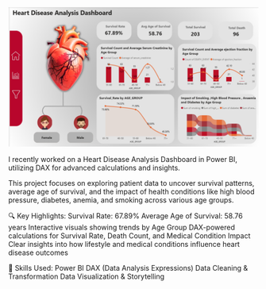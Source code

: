 ![image alt](https://github.com/Kalisetti-dileep/Heart_Disease_Analysis_Dashboard/blob/main/project%20image.png)

I recently worked on a Heart Disease Analysis Dashboard in Power BI, utilizing DAX for advanced calculations and insights.

This project focuses on exploring patient data to uncover survival patterns, average age of survival, and the impact of health conditions like high blood pressure, diabetes, anemia, and smoking across various age groups.

🔍 Key Highlights:
Survival Rate: 67.89%
Average Age of Survival: 58.76 years
Interactive visuals showing trends by Age Group
DAX-powered calculations for Survival Rate, Death Count, and Medical Condition Impact
Clear insights into how lifestyle and medical conditions influence heart disease outcomes

📌 Skills Used:
Power BI
DAX (Data Analysis Expressions)
Data Cleaning & Transformation
Data Visualization & Storytelling
